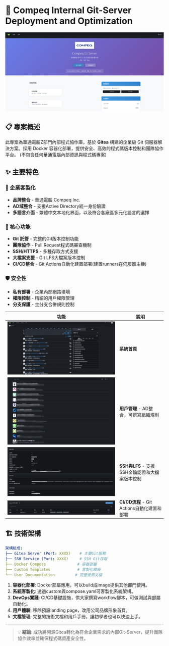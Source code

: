 # 🚀 Compeq Internal Git-Server Deployment and Optimization

![Gitea Logo](assets/landing.png)

## 📋 專案概述

此專案為華通電腦Z部門內部程式協作庫，基於 **Gitea** 構建的企業級 Git 伺服器解決方案。採用 Docker 容器化部署，提供安全、高效的程式碼版本控制和團隊協作平台。
(不包含任何華通電腦內部資訊與程式碼專案)

## ✨ 主要特色

### 🏢 企業客製化
- **品牌整合** - 華通電腦 Compeq Inc.
- **AD域整合** - 支援Active Directory統一身份驗證
- **多語言介面** - 繁體中文本地化界面，以及符合各廠區多元化語言的選擇

### 🔧 核心功能
- **Git 託管** - 完整的Git版本控制功能
- **團隊協作** - Pull Request程式碼審查機制
- **SSH/HTTPS** - 多種存取方式支援
- **大檔案支援** - Git LFS大檔案版本控制
- **CI/CD整合** - Git Actions自動化建置部署(建置runners在伺服器主機)

### 🛡️ 安全性
- **私有部署** - 企業內部網路環境
- **權限控制** - 精細的用戶權限管理
- **分支保護** - 主分支合併規則控制



| 功能 | 說明 |
|------|------|
| ![首頁](assets/home.png) | **系統首頁**  |
| ![用戶管理](assets/users.png) | **用戶管理** - AD整合，可撰寫組織規則 |
| ![SSH/LFS](assets/ssh_lfs.png) | **SSH與LFS** - 支援SSH金鑰認證和大檔案版本控制 |
| ![Git Actions](assets/actions_runner.png) | **CI/CD流程** - Git Actions自動化建置和部署 |

## 🏗️ 技術架構

```yaml
架構組成:
├── Gitea Server (Port: XXXX)    # 主要Git服務
├── SSH Service (Port: XXXX)     # SSH Git存取
├── Docker Compose              # 容器部屬
├── Custom Templates            # 客製化模板
└── User Documentation         # 完整使用文檔
```


1. **容器化部署**: Docker部屬應用，可以build成image提供其他部門使用。
2. **系統客製化**: 透過custom與compose.yaml可客製化系統架構。
3. **DevOps實踐**: CI/CD基礎設施，供大家撰寫workflow腳本，可做測試與部屬自動化。
4. **用戶體驗**: 移除預設landing page，改用公司品牌形象首頁。
5. **文檔管理**: 完整的技術文檔和用戶手冊，讓初學者也可以快速上手。

---

> 💡 **結論**: 成功將開源Gitea轉化為符合企業需求的內部Git-Server，提升團隊協作效率並確保程式碼資產安全性。


